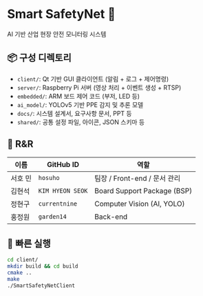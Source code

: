 # Smart SafetyNet 🔐

AI 기반 산업 현장 안전 모니터링 시스템

## 📦 구성 디렉토리

- `client/`: Qt 기반 GUI 클라이언트 (알림 + 로그 + 제어명령)
- `server/`: Raspberry Pi 서버 (영상 처리 + 이벤트 생성 + RTSP)
- `embedded/`: ARM 보드 제어 코드 (부저, LED 등)
- `ai_model/`: YOLOv5 기반 PPE 감지 및 추론 모델
- `docs/`: 시스템 설계서, 요구사항 문서, PPT 등
- `shared/`: 공통 설정 파일, 아이콘, JSON 스키마 등

## 🤼 R&R
| 이름   | GitHub ID  | 역할               |
| ---- | ---------- | ---------------- |
| 서호 민 | `hosuho`   | 팀장 / Front-end / 문서 관리 |
| 김현석  | `KIM HYEON SEOK` | Board Support Package (BSP)        |
| 정현구  | `currentnine`  | Computer Vision (AI, YOLO)     |
| 홍정원  | `garden14` |  Back-end    |


## 🚀 빠른 실행

```bash
cd client/
mkdir build && cd build
cmake ..
make
./SmartSafetyNetClient

